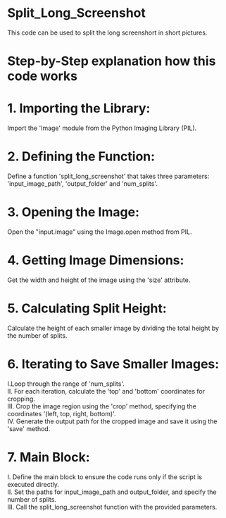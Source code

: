 # Split_Long_Screenshot
This code can be used to split the long screenshort in short pictures.
# Step-by-Step explanation how this code works 
# 1. Importing the Library:
  Import the 'Image' module from the Python Imaging Library (PIL).
# 2. Defining the Function:
  Define a function 'split_long_screenshot' that takes three parameters: 'input_image_path', 'output_folder' and 'num_splits'.
# 3. Opening the Image: 
  Open the "input.image" using the Image.open method from PIL.
# 4. Getting Image Dimensions: 
  Get the width and height of the image using the 'size' attribute.
# 5. Calculating Split Height: 
  Calculate the height of each smaller image by dividing the total height by the number of splits.
# 6. Iterating to Save Smaller Images: 
  I.Loop through the range of 'num_splits'.<br>
  II. For each iteration, calculate the 'top' and 'bottom' coordinates for cropping.<br>
  III. Crop the image region using the 'crop' method, specifying the coordinates '(left, top, right, bottom)'.<br>
  IV. Generate the output path for the cropped image and save it using the 'save' method.<br>
# 7. Main Block: 
  I. Define the main block to ensure the code runs only if the script is executed directly.<br>
  II. Set the paths for input_image_path and output_folder, and specify the number of splits.<br>
  III. Call the split_long_screenshot function with the provided parameters.<br>
